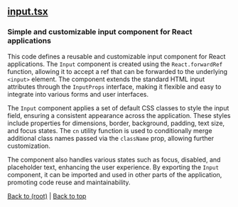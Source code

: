 ## [input.tsx](input.tsx)

### Simple and customizable input component for React applications

This code defines a reusable and customizable input component for React applications. The `Input` component is created using the `React.forwardRef` function, allowing it to accept a ref that can be forwarded to the underlying `<input>` element. The component extends the standard HTML input attributes through the `InputProps` interface, making it flexible and easy to integrate into various forms and user interfaces.

The `Input` component applies a set of default CSS classes to style the input field, ensuring a consistent appearance across the application. These styles include properties for dimensions, border, background, padding, text size, and focus states. The `cn` utility function is used to conditionally merge additional class names passed via the `className` prop, allowing further customization.

The component also handles various states such as focus, disabled, and placeholder text, enhancing the user experience. By exporting the `Input` component, it can be imported and used in other parts of the application, promoting code reuse and maintainability.

[Back to (root)](#root) | [Back to top](#table-of-contents)
